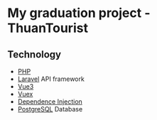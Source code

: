 # My graduation project - ThuanTourist

## Technology
- [PHP](https://www.w3schools.com/php/)
- [Laravel](https://laravel.com/docs/9.x) API framework
- [Vue3](https://vuejs.org/guide/introduction.html)
- [Vuex](https://vuex.vuejs.org/guide/#the-simplest-store)
- [Dependence Injection](https://www.tutorialspoint.com/what-is-dependency-injection-in-php)
- [PostgreSQL](https://www.postgresql.org/docs/15/index.html) Database